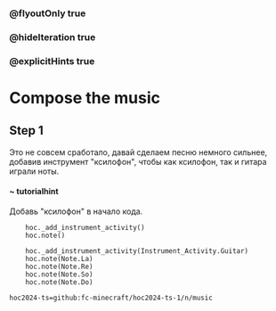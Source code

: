 ### @flyoutOnly true
### @hideIteration true
### @explicitHints true

# Compose the music

## Step 1
Это не совсем сработало, давай сделаем песню немного сильнее, добавив инструмент "ксилофон", чтобы как ксилофон, так и гитара играли ноты.

#### ~ tutorialhint
Добавь "ксилофон" в начало кода.

```ghost
    hoc._add_instrument_activity()
    hoc.note()
```
```template
    hoc._add_instrument_activity(Instrument_Activity.Guitar)
    hoc.note(Note.La)
    hoc.note(Note.Re)
    hoc.note(Note.So)
    hoc.note(Note.Do)
```

```package
hoc2024-ts=github:fc-minecraft/hoc2024-ts-1/n/music
```